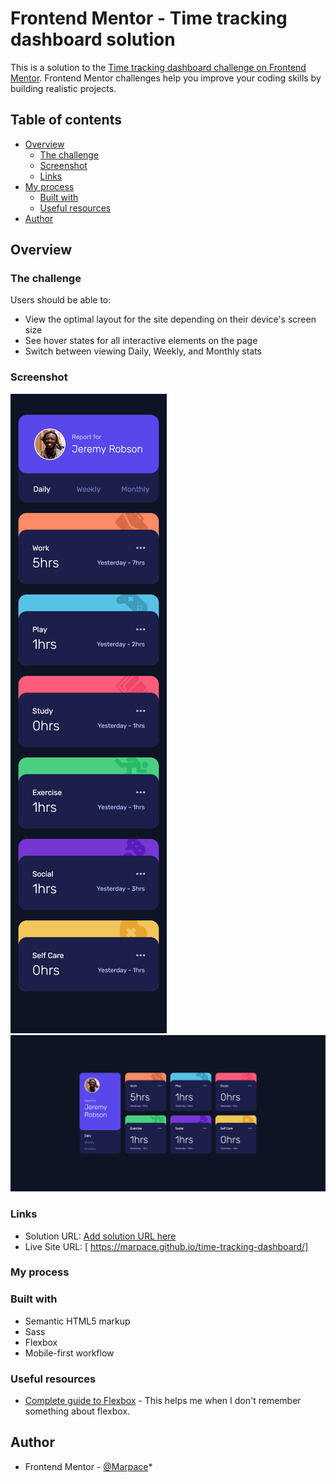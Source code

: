 # Frontend Mentor - Time tracking dashboard solution

This is a solution to the [Time tracking dashboard challenge on Frontend Mentor](https://www.frontendmentor.io/challenges/time-tracking-dashboard-UIQ7167Jw). Frontend Mentor challenges help you improve your coding skills by building realistic projects. 

## Table of contents

- [Overview](#overview)
  - [The challenge](#the-challenge)
  - [Screenshot](#screenshot)
  - [Links](#links)
- [My process](#my-process)
  - [Built with](#built-with)
  - [Useful resources](#useful-resources)
- [Author](#author)

## Overview

### The challenge

Users should be able to:

- View the optimal layout for the site depending on their device's screen size
- See hover states for all interactive elements on the page
- Switch between viewing Daily, Weekly, and Monthly stats

### Screenshot

![](./Mobile-solution.png)
![](./Desktop-solution.png)


### Links

- Solution URL: [Add solution URL here](https://your-solution-url.com)
- Live Site URL: [ https://marpace.github.io/time-tracking-dashboard/]


### My process

### Built with

- Semantic HTML5 markup
- Sass
- Flexbox
- Mobile-first workflow

### Useful resources

- [Complete guide to Flexbox](https://css-tricks.com/snippets/css/a-guide-to-flexbox/) - This helps me when I don't remember something about flexbox. 

## Author

- Frontend Mentor - [@Marpace](https://www.frontendmentor.io/profile/Marpace)*
